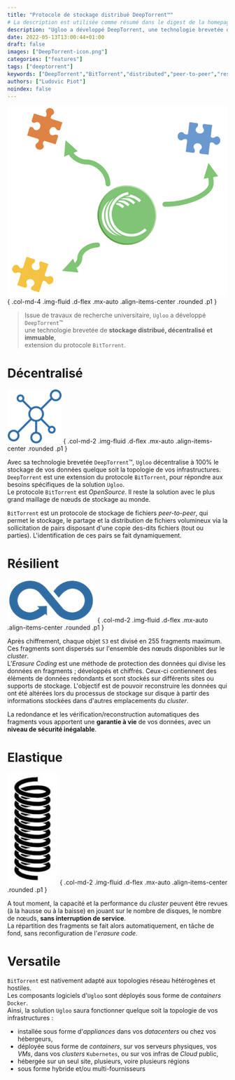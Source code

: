 ```yaml
---
title: "Protocole de stockage distribué DeepTorrent™"
# La description est utilisée comme résumé dans le digest de la homepage
description: "Ugloo a développé DeepTorrent, une technologie brevetée de stockage distribué, décentralisé et immuable, extension du protocole BitTorrent."
date: 2022-05-13T13:00:44+01:00
draft: false
images: ["DeepTorrent-icon.png"]
categories: ["features"]
tags: ["deeptorrent"]
keywords: ["DeepTorrent","BitTorrent","distributed","peer-to-peer","resilient"]
authors: ["Ludovic Piot"]
noindex: false
---
```


![Icône DeepTorrent](DeepTorrent-icon.png "Icône DeepTorrent™")
{ .col-md-4 .img-fluid .d-flex .mx-auto .align-items-center .rounded .p1 }

> Issue de travaux de recherche universitaire, `Ugloo` a développé `DeepTorrent`™  
> une technologie brevetée de **stockage distribué, décentralisé et immuable**,  
> extension du protocole `BitTorrent`.

# Décentralisé

![Icône distribué](distributed-icon.png "Icône distribué")
{ .col-md-2 .img-fluid .d-flex .mx-auto .align-items-center .rounded .p1 }

Avec sa technologie brevetée `DeepTorrent`™, `Ugloo` décentralise à 100% le stockage de vos données quelque soit la topologie de vos infrastructures.​  
`DeepTorrent` est une extension du protocole `BitTorrent`, pour répondre aux besoins spécifiques de la solution `Ugloo`.  
Le protocole `BitTorrent` est _OpenSource_. Il reste la solution avec le plus grand maillage de nœuds de stockage au monde.

`BitTorrent` est un protocole de stockage de fichiers _peer-to-peer_, qui permet le stockage, le partage et la distribution de fichiers volumineux via la sollicitation de pairs disposant d'une copie des-dits fichiers (tout ou parties). L'identification de ces pairs se fait dynamiquement.

# Résilient

![Icône boucle infinie](infinite-loop-icon.jpg "Icône boucle infinie")
{ .col-md-2 .img-fluid .d-flex .mx-auto .align-items-center .rounded .p1 }


Après chiffrement, chaque objet `S3` est divisé en 255 fragments maximum. Ces fragments sont dispersés sur l'ensemble des nœuds disponibles sur le _cluster_.​  
L’_Erasure Coding_ est une méthode de protection des données qui divise les données en fragments ; développés et chiffrés. Ceux-ci contiennent des éléments de données redondants et sont stockés sur différents sites ou supports de stockage. L'objectif est de pouvoir reconstruire les données qui ont été altérées lors du processus de stockage sur disque à partir des informations stockées dans d'autres emplacements du _cluster_.

La redondance et les vérification/reconstruction automatiques des fragments vous apportent une **garantie à vie** de vos données​, avec un **niveau de sécurité inégalable**.

# Elastique

![Icône élastique](elastic-icon.jpg "Icône élastique")
{ .col-md-2 .img-fluid .d-flex .mx-auto .align-items-center .rounded .p1 }


A tout moment, la capacité et la performance du _cluster_ peuvent être revues (à la hausse ou à la baisse) en jouant sur le nombre de disques, le nombre de nœuds, **sans interruption de service**.  
La répartition des fragments se fait alors automatiquement, en tâche de fond, sans reconfiguration de l'_erasure code_.

# Versatile

`BitTorrent` est nativement adapté aux topologies réseau hétérogènes et hostiles.  
Les composants logiciels d'`Ugloo` sont déployés sous forme de _containers_ `Docker`.  
Ainsi, la solution `Ugloo` saura fonctionner quelque soit la topologie de vos infrastructures :
* installée sous forme d'_appliances_ dans vos _datacenters_ ou chez vos hébergeurs,
* déployée sous forme de _containers_, sur vos serveurs physiques, vos _VMs_, dans vos _clusters_ `Kubernetes`, ou sur vos infras de _Cloud_ public,
* hébergée sur un seul site, plusieurs, voire plusieurs régions
* sous forme hybride et/ou multi-fournisseurs
